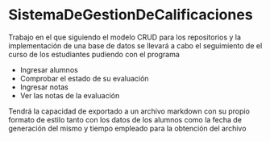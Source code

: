 # SistemaDeGestionDeCalificaciones
Trabajo en el que siguiendo el modelo CRUD para los repositorios y la implementación de una base de datos se llevará a cabo el seguimiento de el curso de los estudiantes pudiendo con el programa
- Ingresar alumnos
- Comprobar el estado de su evaluación
- Ingresar notas
- Ver las notas de la evaluación

Tendrá la capacidad de exportado a un archivo markdown con su propio formato de estilo tanto con los datos de los alumnos como la fecha de generación del mismo y tiempo empleado para la obtención del archivo
